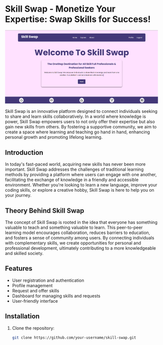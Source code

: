# Skill Swap - Monetize Your Expertise: Swap Skills for Success!

![Preview Image](image.png)

Skill Swap is an innovative platform designed to connect individuals seeking to share and learn skills collaboratively. In a world where knowledge is power, Skill Swap empowers users to not only offer their expertise but also gain new skills from others. By fostering a supportive community, we aim to create a space where learning and teaching go hand in hand, enhancing personal growth and promoting lifelong learning.

## Introduction

In today's fast-paced world, acquiring new skills has never been more important. Skill Swap addresses the challenges of traditional learning methods by providing a platform where users can engage with one another, facilitating the exchange of knowledge in a friendly and accessible environment. Whether you're looking to learn a new language, improve your coding skills, or explore a creative hobby, Skill Swap is here to help you on your journey.

## Theory Behind Skill Swap

The concept of Skill Swap is rooted in the idea that everyone has something valuable to teach and something valuable to learn. This peer-to-peer learning model encourages collaboration, reduces barriers to education, and fosters a sense of community among users. By connecting individuals with complementary skills, we create opportunities for personal and professional development, ultimately contributing to a more knowledgeable and skilled society.

## Features

- User registration and authentication
- Profile management
- Request and offer skills
- Dashboard for managing skills and requests
- User-friendly interface

## Installation

1. Clone the repository:
   ```bash
   git clone https://github.com/your-username/skill-swap.git
   ```
